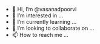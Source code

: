 - 👋 Hi, I’m @vasanadpoorvi
- 👀 I’m interested in ...
- 🌱 I’m currently learning ...
- 💞️ I’m looking to collaborate on ...
- 📫 How to reach me ...

<!---
vasanadpoorvi/vasanadpoorvi is a ✨ special ✨ repository because its `README.md` (this file) appears on your GitHub profile.
You can click the Preview link to take a look at your changes.
--->
